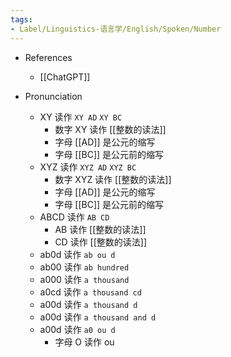```yaml
---
tags:
- Label/Linguistics-语言学/English/Spoken/Number
---
```


- References
    - [[ChatGPT]]

- Pronunciation
    - XY 读作 `XY AD` `XY BC`
        - 数字 XY 读作 [[整数的读法]]
        - 字母 [[AD]] 是公元的缩写
        - 字母 [[BC]] 是公元前的缩写
    - XYZ 读作 `XYZ AD` `XYZ BC`
        - 数字 XYZ 读作 [[整数的读法]]
        - 字母 [[AD]] 是公元的缩写
        - 字母 [[BC]] 是公元前的缩写
    - ABCD 读作 `AB CD`
        - AB 读作 [[整数的读法]]
        - CD 读作 [[整数的读法]]
    - ab0d 读作 `ab ou d`
    - ab00 读作 `ab hundred`
    - a000 读作 `a thousand`
    - a0cd 读作 `a thousand cd`
    - a00d 读作 `a thousand d`
    - a00d 读作 `a thousand and d`
    - a00d 读作 `a0 ou d`
        - 字母 O 读作 ou
